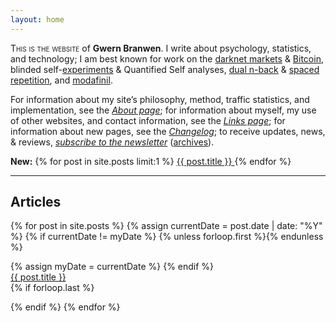 ```yaml
---
layout: home
---
```


<div id="abstract">
<p><span class="smallcaps">This is the website</span> of <strong>Gwern Branwen</strong>. I write about psychology, statistics, and technology; I am best known for work on the <a href="/tags/Silk-Road" class="docMetadata" data-popup-author="Gwern Branwen" data-popup-abstract="All gwern.net pages for this Tag: Silk Road">darknet markets</a> &amp; <a href="/tags/Bitcoin" class="docMetadata" data-popup-author="Gwern Branwen" data-popup-abstract="All gwern.net pages for this Tag: Bitcoin">Bitcoin</a>, blinded self-<a href="/tags/experiments" class="docMetadata" data-popup-author="Gwern Branwen" data-popup-abstract="All gwern.net pages for this Tag: experiments">experiments</a> &amp; Quantified Self analyses, <a href="/tags/DNB" class="docMetadata" data-popup-author="Gwern Branwen" data-popup-abstract="All gwern.net pages for this Tag: DNB">dual n-back</a> &amp; <a href="/Spaced-repetition" class="docMetadata" data-popup-title="Spaced Repetition for Efficient Learning" data-popup-author="Gwern Branwen" data-popup-date="11 Mar 2009" data-popup-abstract="<p>Spaced repetition is a centuries-old psychological technique for efficient memorization &amp;amp; practice of skills where instead of attempting to memorize by ‘cramming’, memorization can be done far more efficiently by instead spacing out each review, with increasing durations as one learns the item, with the scheduling done by software. Because of the greater efficiency of its slow but steady approach, spaced repetition can scale to memorizing hundreds of thousands of items (while crammed items are almost immediately forgotten) and is especially useful for foreign languages &amp;amp; medical studies.</p><p>I review what this technique is useful for, some of the large research literature on it and the testing effect (up to ~2013, primarily), the available software tools and use patterns, and miscellaneous ideas &amp;amp; observations on it.</p>">spaced repetition</a>, and <a href="/Modafinil">modafinil</a>.</p>
<p>For information about my site’s philosophy, method, traffic statistics, and implementation, see the <em><a href="/About" class="docMetadata" data-popup-title="About This Website" data-popup-author="Gwern Branwen" data-popup-date="01 Oct 2010" data-popup-abstract="Meta page describing gwern.net site ideals of stable long-term essays which improve over time; technical decisions using Markdown and static hosting; idea sources and writing methodology; metadata definitions; semi-annual web traffic statistics; copyright license">About page</a></em>; for information about myself, my use of other websites, and contact information, see the <em><a href="/Links" class="docMetadata" data-popup-title="Links" data-popup-author="Gwern Branwen" data-popup-date="05 Aug 2009" data-popup-abstract="Who am I online &amp; what have I done? Contact information; sites I use; computers and software tools; things I've worked on; psychological profiles">Links page</a></em>; for information about new pages, see the <em><a href="/Changelog" class="docMetadata" data-popup-title="Changelog" data-popup-author="Gwern Branwen" data-popup-date="15 Sep 2013" data-popup-abstract="<p>This page is a changelog for <code>gwern.net</code>: a monthly reverse chronological list of recent major writings/changes/additions.</p><p>Following my writing can be a little difficult because it is often so incremental. So every month, in addition to my regular <a href=&quot;https://www.reddit.com/r/gwern/&quot; class=&quot;docMetadata&quot; data-popup-title=&quot;/r/gwern subreddit&quot; data-popup-author=&quot;Gwern Branwen&quot; data-popup-date=&quot;2018-10-01&quot; data-popup-abstract=&quot;A subreddit for posting links of interest and also for announcing updates to gwern.net (which can be &amp;lt;a href=&amp;quot;https://www.reddit.com/r/gwern/.rss&amp;quot;&amp;gt;used as a RSS feed&amp;lt;/a&amp;gt;). Submissions are categorized similar to the monthly newsletter and typically will be collated there.&quot;>/r/Gwern</a> subreddit submissions, I write up reasonably-interesting changes and <a href=&quot;https://gwern.substack.com/&quot; class=&quot;docMetadata&quot; data-popup-title=&quot;Gwern.net newsletter (subscription page)&quot; data-popup-author=&quot;Gwern Branwen&quot; data-popup-date=&quot;2013-12-01&quot; data-popup-abstract=&quot;Subscription page for the monthly gwern.net newsletter. There are monthly updates, which will include summaries of projects I&amp;#39;ve worked on that month (the same as the &amp;lt;a href=&amp;quot;https://www.gwern.net/Changelog&amp;quot;&amp;gt;changelog&amp;lt;/a&amp;gt;), collations of links or discussions from &amp;lt;a href=&amp;quot;https://www.reddit.com/r/gwern/&amp;quot;&amp;gt;my subreddit&amp;lt;/a&amp;gt;, and book/movie reviews. You can also browse &amp;lt;a href=&amp;quot;https://www.gwern.net/tags/newsletter&amp;quot;&amp;gt;the archives since December 2013&amp;lt;/a&amp;gt;.&quot;>send it out to the mailing list</a> in addition to a compilation of links &amp;amp; reviews (<a href=&quot;/tags/newsletter&quot; class=&quot;docMetadata&quot; data-popup-title=&quot;Gwern.net newsletter archives&quot; data-popup-author=&quot;Gwern Branwen&quot; data-popup-date=&quot;2013-12-01&quot; data-popup-abstract=&quot;Newsletter tag: archive of all issues back to 2013 for the gwern.net newsletter (monthly updates, which will include summaries of projects I&amp;#39;ve worked on that month (the same as the &amp;lt;a href=&amp;quot;https://www.gwern.net/Changelog&amp;quot;&amp;gt;changelog&amp;lt;/a&amp;gt;), collations of links or discussions from &amp;lt;a href=&amp;quot;https://www.reddit.com/r/gwern/&amp;quot;&amp;gt;my subreddit&amp;lt;/a&amp;gt;, and book/movie reviews.)&quot;>archives</a>).</p>">Changelog</a></em>; to receive updates, news, &amp; reviews, <em><a href="https://gwern.substack.com/" class="docMetadata" data-popup-title="Gwern.net newsletter (subscription page)" data-popup-author="Gwern Branwen" data-popup-date="2013-12-01" data-popup-abstract="Subscription page for the monthly gwern.net newsletter. There are monthly updates, which will include summaries of projects I've worked on that month (the same as the <a href=&quot;https://www.gwern.net/Changelog&quot;>changelog</a>), collations of links or discussions from <a href=&quot;https://www.reddit.com/r/gwern/&quot;>my subreddit</a>, and book/movie reviews. You can also browse <a href=&quot;https://www.gwern.net/tags/newsletter&quot;>the archives since December 2013</a>.">subscribe to the newsletter</a></em> (<a href="/tags/newsletter" class="docMetadata" data-popup-title="Gwern.net newsletter archives" data-popup-author="Gwern Branwen" data-popup-date="2013-12-01" data-popup-abstract="Newsletter tag: archive of all issues back to 2013 for the gwern.net newsletter (monthly updates, which will include summaries of projects I've worked on that month (the same as the <a href=&quot;https://www.gwern.net/Changelog&quot;>changelog</a>), collations of links or discussions from <a href=&quot;https://www.reddit.com/r/gwern/&quot;>my subreddit</a>, and book/movie reviews.)">archives</a>).</p>
</div>

<p><strong>New:</strong> {% for post in site.posts limit:1 %}
  <a href="{{ post.url }}">
            {{ post.title }}
          </a>
{% endfor %}</p>

---


<div><h2>Articles</h2>
   {% for post in site.posts %}
       {% assign currentDate = post.date | date: "%Y" %}
       {% if currentDate != myDate %}
           {% unless forloop.first %}</ul>{% endunless %}
    <ul style="list-style: none; padding-left: 0px;">
           {% assign myDate = currentDate %}
       {% endif %}
 <li><a href="{{ post.url }}">{{ post.title }}</a></li>
       {% if forloop.last %}</ul>{% endif %}
{% endfor %}

</div>
